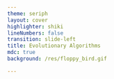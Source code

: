 ```yaml
---
theme: seriph
layout: cover
highlighter: shiki
lineNumbers: false
transition: slide-left
title: Evolutionary Algorithms
mdc: true
background: /res/floppy_bird.gif

---
```

<OutroCard/>